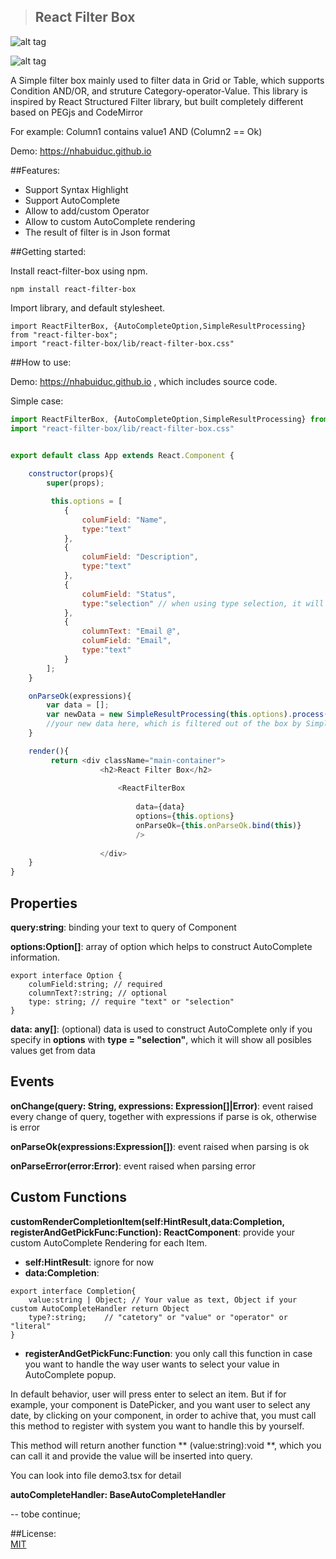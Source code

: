 >## React Filter Box

![alt tag](https://mskxxa-dm2306.files.1drv.com/y3mthZuvqevAuYkXsYFKwmnNtgAlPk7dmhPKCGtpvJf4YnxhYVMA0xUe7Q1wqVbEysoPMoJda7raS716lg8eJbjBCUFWzocAqcoMLc8hoXVERmOOsYKO4lPpoqLJVOZXhHhuwkGMU9MpfofIfWDhQo2Xke9VK1YP3uaaqvZLG41I4A?width=1024&height=374&cropmode=none)


![alt tag](https://nckxxa-dm2306.files.1drv.com/y3mQggy6Aaj3cCYX_4yCfgYEBYjzuknwQaT97pzAlfEriw3606yGJWpQXldZMU92lLiFlUAmoqMMBCKPJC6_TW8ys78hz1iuA9DwZQSmV5wF65bsRjHdX5pYcCQUNtHC4YelH90GnjoG4Jx7Mlk-WzutlAr47l2oGUDLY6BJEEXsyM?width=1024&height=444&cropmode=none)

A Simple filter box mainly used to filter data in Grid or Table,  which supports Condition AND/OR, 
and struture Category-operator-Value. This library is inspired by React Structured Filter library,
but built completely different based on PEGjs and CodeMirror

For example: Column1 contains value1 AND (Column2 == Ok)

Demo: https://nhabuiduc.github.io

##Features:

- Support Syntax Highlight
- Support AutoComplete
- Allow to add/custom Operator
- Allow to custom AutoComplete rendering 
- The result of filter is in Json format

##Getting started:

Install react-filter-box using npm.

``npm install react-filter-box``

Import library, and default stylesheet.

``import ReactFilterBox, {AutoCompleteOption,SimpleResultProcessing} from "react-filter-box";``   
``import "react-filter-box/lib/react-filter-box.css"``   

##How to use:


Demo: https://nhabuiduc.github.io , which includes source code.

Simple case:

```javascript
import ReactFilterBox, {AutoCompleteOption,SimpleResultProcessing} from "react-filter-box";
import "react-filter-box/lib/react-filter-box.css"


export default class App extends React.Component {
    
    constructor(props){
        super(props);

         this.options = [
            {
                columField: "Name",
                type:"text"
            },
            {
                columField: "Description",
                type:"text"
            },
            {
                columField: "Status",
                type:"selection" // when using type selection, it will automatically sugest all posible values
            },
            {
                columnText: "Email @",
                columField: "Email",
                type:"text"
            }
        ];
    }

    onParseOk(expressions){
        var data = [];
        var newData = new SimpleResultProcessing(this.options).process(data,expressions);
        //your new data here, which is filtered out of the box by SimpleResultProcessing
    }

    render(){
         return <div className="main-container"> 
                    <h2>React Filter Box</h2>
         
                        <ReactFilterBox 
                            
                            data={data}
                            options={this.options}
                            onParseOk={this.onParseOk.bind(this)}
                            />
                    
                    </div>
    }
}
```

## Properties

**query:string**: binding your text to query of Component

**options:Option[]**: array of option which helps to construct AutoComplete information.

```
export interface Option {
    columField:string; // required
    columnText?:string; // optional
    type: string; // require "text" or "selection"
}
```
**data: any[]**: (optional) data is used to construct AutoComplete only if 
you specify in **options** with **type = "selection"**, which it will
show all posibles values get from data

## Events

**onChange(query: String, expressions: Expression[]|Error)**: event raised every change of 
query, together with expressions if parse is ok, otherwise is error

**onParseOk(expressions:Expression[])**: event raised when parsing is ok



**onParseError(error:Error)**: event raised when parsing error

## Custom Functions
**customRenderCompletionItem(self:HintResult,data:Completion, registerAndGetPickFunc:Function): ReactComponent**:
provide your custom AutoComplete Rendering for each Item.

- **self:HintResult**: ignore for now
- **data:Completion**:

```
export interface Completion{
    value:string | Object; // Your value as text, Object if your custom AutoCompleteHandler return Object
    type?:string;    // "catetory" or "value" or "operator" or "literal"
}
``` 


- **registerAndGetPickFunc:Function**: you only call this function in case you want 
to handle the way user wants to select your value in AutoComplete popup. 

In default behavior, user will  press enter to select an item.
But if for example, your component is DatePicker, and you want user to select any date,
by clicking on your component, in order to achive that, you must call this method to 
register with system you want to handle this by yourself.

This method will return another function ** (value:string):void **, which you can call it
 and provide the value will be inserted into query.

 You can look into file demo3.tsx for detail

 **autoCompleteHandler: BaseAutoCompleteHandler**

 -- tobe continue;

##License:  
[MIT](https://github.com/nhabuiduc/react-filter-box/blob/master/LICENSE.md)